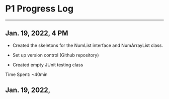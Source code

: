# P1 Progress Log

---

## Jan. 19, 2022, 4 PM

- Created the skeletons for the NumList interface and NumArrayList class.

- Set up version control (Github repository)

- Created empty JUnit testing class

Time Spent: ~40min

## Jan. 19, 2022,


